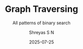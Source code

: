 ---
layout:     post
title:      "Graph Traversing"
subtitle:   "All patterns of binary search"
date:       2025-07-25
author:     "Shreyas S N"
header-img: "img/post/dfs.png"
header-mask: 0.3
catalog:    true
tags:
  - Algorithms
  - Level-1
---